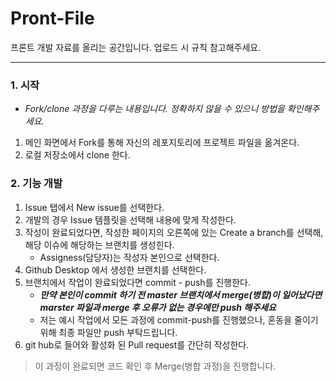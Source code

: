 # Pront-File
프론트 개발 자료를 올리는 공간입니다.
업로드 시 규칙 참고해주세요.

---
### 1. 시작
- *Fork/clone 과정을 다루는 내용입니다. 정확하지 않을 수 있으니 방법을 확인해주세요.*
1. 메인 화면에서 Fork를 통해 자신의 레포지토리에 프로젝트 파일을 옮겨온다.
2. 로컬 저장소에서 clone 한다.

### 2. 기능 개발
1. Issue 탭에서 New issue를 선택한다.
2. 개발의 경우 Issue 템플릿을 선택해 내용에 맞게 작성한다.
3. 작성이 완료되었다면, 작성한 페이지의 오른쪽에 있는 Create a branch를 선택해, 해당 이슈에 해당하는 브랜치를 생성힌다.
     - Assigness(담당자)는 작성자 본인으로 선택한다.
5. Github Desktop 에서 생성한 브랜치를 선택한다.
6. 브랜치에서 작업이 완료되었다면 commit - push를 진행한다.
   - ***만약 본인이 commit 하기 전 master 브랜치에서 merge(병합)이 일어났다면 marster 파일과 merge 후 오류가 없는 경우에만 push  해주세요***
   - 저는 예시 작업에서 모든 과정에 commit-push를 진행했으나, 혼동을 줄이기 위해 최종 파일만 push 부탁드립니다.
8. git hub로 들어와 활성화 된 Pull request를 간단히 작성한다.
> 이 과정이 완료되면 코드 확인 후 Merge(병합 과정)을 진행합니다.
